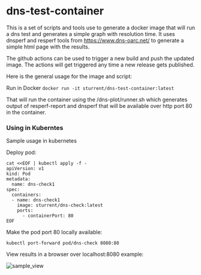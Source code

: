 # dns-test-container

This is a set of scripts and tools use to generate a docker image that will run a dns test and generates a simple graph with resolution time.
It uses dnsperf and resperf tools from https://www.dns-oarc.net/ to generate a simple html page with the results.

The github actions can be used to trigger a new build and push the updated image.
The actions will get triggered any time a new release gets published.

Here is the general usage for the image and script:

Run in Docker
```docker run -it sturrent/dns-test-container:latest```

That will run the container using the /dns-plot/runner.sh which generates output of resperf-report and dnsperf that will be available over http port 80 in the container.

### Using in Kuberntes
Sample usage in kubernetes

Deploy pod:
```
cat <<EOF | kubectl apply -f -
apiVersion: v1
kind: Pod
metadata:
  name: dns-check1
spec:
  containers:
  - name: dns-check1
    image: sturrent/dns-check:latest
    ports:
      - containerPort: 80
EOF
```

Make the pod port 80 locally available:
```
kubectl port-forward pod/dns-check 8080:80
```

View results in a browser over localhost:8080 example:

![sample_view](https://user-images.githubusercontent.com/16940760/91664956-b5e3c100-eaaf-11ea-83ad-cd52c10e12c2.png)
